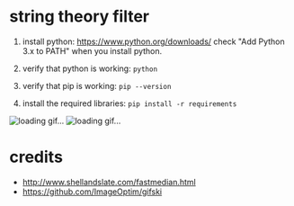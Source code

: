 # string theory filter

1. install python:
	https://www.python.org/downloads/
	check "Add Python 3.x to PATH" when you install python.

2. verify that python is working:
	`python`

3. verify that pip is working:
	`pip --version`

4. install the required libraries:
	`pip install -r requirements`

![loading gif...](https://github.com/mynvs/string_theory_filter/blob/images/image1.webp?raw=true)
![loading gif...](https://github.com/mynvs/string_theory_filter/blob/images/image2.webp?raw=true)

# credits
- http://www.shellandslate.com/fastmedian.html
- https://github.com/ImageOptim/gifski
